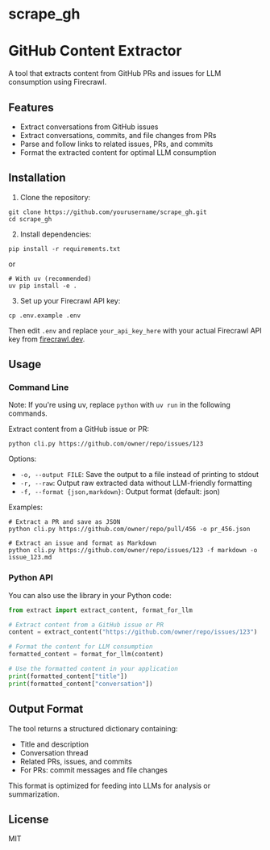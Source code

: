# scrape_gh

# GitHub Content Extractor

A tool that extracts content from GitHub PRs and issues for LLM consumption using Firecrawl.

## Features

- Extract conversations from GitHub issues
- Extract conversations, commits, and file changes from PRs
- Parse and follow links to related issues, PRs, and commits
- Format the extracted content for optimal LLM consumption

## Installation

1. Clone the repository:
```
git clone https://github.com/yourusername/scrape_gh.git
cd scrape_gh
```

2. Install dependencies:
```
pip install -r requirements.txt
```
or
```
# With uv (recommended)
uv pip install -e .
```

3. Set up your Firecrawl API key:
```
cp .env.example .env
```
Then edit `.env` and replace `your_api_key_here` with your actual Firecrawl API key from [firecrawl.dev](https://firecrawl.dev).

## Usage

### Command Line

Note: If you're using uv, replace `python` with `uv run` in the following commands.


Extract content from a GitHub issue or PR:

```
python cli.py https://github.com/owner/repo/issues/123
```

Options:
- `-o, --output FILE`: Save the output to a file instead of printing to stdout
- `-r, --raw`: Output raw extracted data without LLM-friendly formatting
- `-f, --format {json,markdown}`: Output format (default: json)

Examples:

```
# Extract a PR and save as JSON
python cli.py https://github.com/owner/repo/pull/456 -o pr_456.json

# Extract an issue and format as Markdown
python cli.py https://github.com/owner/repo/issues/123 -f markdown -o issue_123.md
```

### Python API

You can also use the library in your Python code:

```python
from extract import extract_content, format_for_llm

# Extract content from a GitHub issue or PR
content = extract_content("https://github.com/owner/repo/issues/123")

# Format the content for LLM consumption
formatted_content = format_for_llm(content)

# Use the formatted content in your application
print(formatted_content["title"])
print(formatted_content["conversation"])
```

## Output Format

The tool returns a structured dictionary containing:
- Title and description
- Conversation thread
- Related PRs, issues, and commits
- For PRs: commit messages and file changes

This format is optimized for feeding into LLMs for analysis or summarization.

## License

MIT